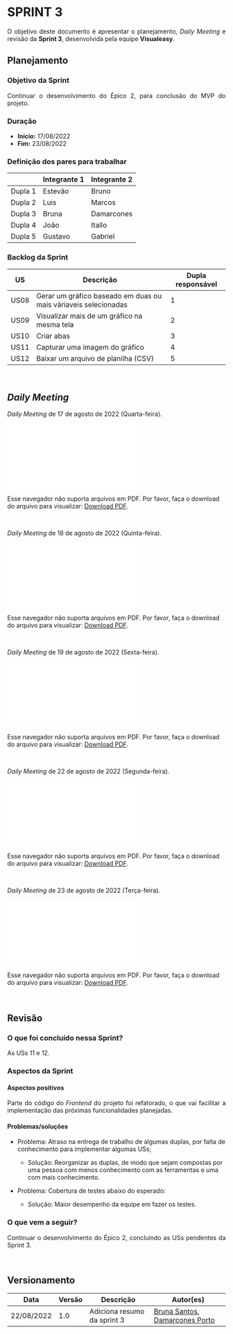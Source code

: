 # SPRINT 3

<p align = "justify">O objetivo deste documento é apresentar o planejamento, <i>Daily Meeting</i> e revisão da <b>Sprint 3</b>, desenvolvida pela equipe <b>Visualeasy</b>.</p>


## Planejamento

### Objetivo da Sprint

<p align = "justify">Continuar o desenvolvimento do Épico 2, para conclusão do MVP do projeto.</p>

### Duração

+ <b>Início:</b> 17/08/2022
+ <b>Fim:</b> 23/08/2022

### Definição dos pares para trabalhar

| |Integrante 1|Integrante 2|
|-|------------|------------|
|Dupla 1|Estevão|Bruno|
|Dupla 2|Luis|Marcos|
|Dupla 3|Bruna|Damarcones|
|Dupla 4|João|Itallo|
|Dupla 5|Gustavo|Gabriel|

### Backlog da Sprint

|US|Descrição|Dupla responsável|
|--|---------|-----------------|
|US08|Gerar um gráfico baseado em duas ou mais váriaveis selecionadas|1|
|US09|Visualizar mais de um gráfico na mesma tela|2|
|US10|Criar abas|3|
|US11|Capturar uma imagem do gráfico|4|
|US12|Baixar um arquivo de planilha (CSV)|5|

<br>



## <i>Daily Meeting</i>

<p align = "justify"><i>Daily Meeting</i> de 17 de agosto de 2022 (Quarta-feira).</p>

 <object data="/scrum/daily/DAILY-17_08.pdf" type="application/pdf" width="690px" height="400px">
<embed src="/scrum/daily/DAILY-17_08.pdf">
        <p>Esse navegador não suporta arquivos em PDF. Por favor, faça o download do arquivo para visualizar: <a href="/scrum/daily/DAILY-17_08.pdf">Download PDF</a>.</p>
    </embed>
</object>

<br>


<p align = "justify"><i>Daily Meeting</i> de 18 de agosto de 2022 (Quinta-feira).</p>

 <object data="/scrum/daily/DAILY-18_08.pdf" type="application/pdf" width="690px" height="400px">
<embed src="/scrum/daily/DAILY-18_08.pdf">
        <p>Esse navegador não suporta arquivos em PDF. Por favor, faça o download do arquivo para visualizar: <a href="/scrum/daily/DAILY-18_08.pdf">Download PDF</a>.</p>
    </embed>
</object>

<br>


<p align = "justify"><i>Daily Meeting</i> de 19 de agosto de 2022 (Sexta-feira).</p>

 <object data="/scrum/daily/DAILY-19_08.pdf" type="application/pdf" width="690px" height="400px">
<embed src="/scrum/daily/DAILY-19_08.pdf">
        <p>Esse navegador não suporta arquivos em PDF. Por favor, faça o download do arquivo para visualizar: <a href="/scrum/daily/DAILY-19_08.pdf">Download PDF</a>.</p>
    </embed>
</object>

<br>


<p align = "justify"><i>Daily Meeting</i> de 22 de agosto de 2022 (Segunda-feira).</p>

 <object data="/scrum/daily/DAILY-22_08.pdf" type="application/pdf" width="690px" height="400px">
<embed src="/scrum/daily/DAILY-22_08.pdf">
        <p>Esse navegador não suporta arquivos em PDF. Por favor, faça o download do arquivo para visualizar: <a href="/scrum/daily/DAILY-22_08.pdf">Download PDF</a>.</p>
    </embed>
</object>

<br>


<p align = "justify"><i>Daily Meeting</i> de 23 de agosto de 2022 (Terça-feira).</p>

 <object data="/scrum/daily/DAILY-23_08.pdf" type="application/pdf" width="690px" height="400px">
<embed src="/scrum/daily/DAILY-23_08.pdf">
        <p>Esse navegador não suporta arquivos em PDF. Por favor, faça o download do arquivo para visualizar: <a href="/scrum/daily/DAILY-23_08.pdf">Download PDF</a>.</p>
    </embed>
</object>

<br>



## Revisão

### O que foi concluído nessa Sprint?

<p align = "justify">As USs 11 e 12.</p>


### Aspectos da Sprint

#### Aspectos positivos

<p align = "justify">Parte do código do <i>Frontend</i> do projeto foi refatorado, o que vai facilitar a implementação das próximas funcionalidades planejadas.</p>


#### Problemas/soluções

+ Problema: Atraso na entrega de trabalho de algumas duplas, por falta de conhecimento para implementar algumas USs;
    + Solução: Reorganizar as duplas, de modo que sejam compostas por uma pessoa com menos conhecimento com as ferramentas e uma com mais conhecimento.

+ Problema: Cobertura de testes abaixo do esperado:
    + Solução: Maior desempenho da equipe em fazer os testes.

### O que vem a seguir?

<p align = "justify">Continuar o desenvolvimento do Épico 2, concluindo as USs pendentes da Sprint 3.</p>

<br>

## Versionamento

| Data | Versão | Descrição | Autor(es) |
|------|--------|-----------|-----------|
|22/08/2022|1.0 |Adiciona resumo da sprint 3|[Bruna Santos](https://github.com/brunaalmeidasantos), [Damarcones Porto](https://github.com/damarcones)|